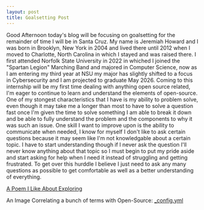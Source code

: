 ```yaml
---
layout: post
title: Goalsetting Post
---
```


Good Afternoon today's blog will be focusing on goalsetting for the remainder of time I will be in Santa Cruz. My name is Jeremiah Howard and I was born in Brooklyn, New York in 2004 and lived there until 2012 when I moved to Charlotte, North Carolina in which I stayed and was raised there. I first attended Norfolk State University in 2022 in whiched I joined the "Spartan Legion" Marching Band and majored in Computer Science, now as I am entering my third year at NSU my major has slightly shifted to a focus in Cybersecurity and I am projected to graduate May 2026. Coming to this internship will be my first time dealing with anything open source related, I'm eager to continue to learn and understand the elements of open-source. One of my stongest characteristics that I have is my ability to problem solve, even though it may take me a longer than most to have to solve a question fast once I'm given the time to solve something I am able to break it down and be able to fully understand the problem and the components to why it was such an issue. One skill I want to improve upon is the ability to communicate when needed, I know for myself I don't like to ask certain questions because it may seem like I'm not knowledgable about a certain topic. I have to start understanding though if I never ask the question I'll never know anything about that topic so I must begin to put my pride aside and start asking for help when I need it instead of struggling and getting frustrated. To get over this hurddle I believe I just need to ask any many questions as possible to get comfortable as well as a better understanding of everything.

[A Poem I Like About Exploring](https://poemanalysis.com/helen-hunt-jackson/outward-bound-by-helen-hunt-jackson/)

An Image Correlating a bunch of terms with Open-Source:
[_config.yml]({{site.baseurl}}/images/openSourceWordPic.png)
